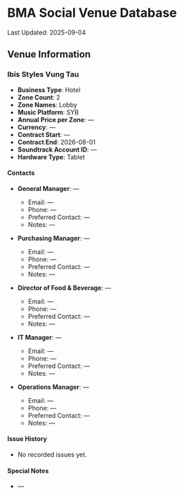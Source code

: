 # BMA Social Venue Database

Last Updated: 2025-09-04

## Venue Information

### Ibis Styles Vung Tau
- **Business Type**: Hotel
- **Zone Count**: 2
- **Zone Names**: Lobby
- **Music Platform**: SYB
- **Annual Price per Zone**: —
- **Currency**: —
- **Contract Start**: —
- **Contract End**: 2026-08-01
- **Soundtrack Account ID**: —
- **Hardware Type**: Tablet

#### Contacts
- **General Manager**: —
  - Email: —
  - Phone: —
  - Preferred Contact: —
  - Notes: —

- **Purchasing Manager**: —
  - Email: —
  - Phone: —
  - Preferred Contact: —
  - Notes: —

- **Director of Food & Beverage**: —
  - Email: —
  - Phone: —
  - Preferred Contact: —
  - Notes: —

- **IT Manager**: —
  - Email: —
  - Phone: —
  - Preferred Contact: —
  - Notes: —

- **Operations Manager**: —
  - Email: —
  - Phone: —
  - Preferred Contact: —
  - Notes: —

#### Issue History
- No recorded issues yet.

#### Special Notes
- —
